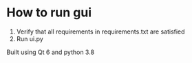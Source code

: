 
# How to run gui

1. Verify that all requirements in requirements.txt are satisfied
2. Run ui.py

Built using Qt 6 and python 3.8
